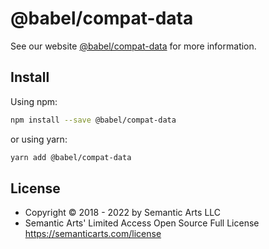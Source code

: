 # @babel/compat-data

> 

See our website [@babel/compat-data](https://babeljs.io/docs/en/babel-compat-data) for more information.

## Install

Using npm:

```sh
npm install --save @babel/compat-data
```

or using yarn:

```sh
yarn add @babel/compat-data
```

## License

- Copyright © 2018 - 2022 by Semantic Arts LLC
- Semantic Arts' Limited Access Open Source Full License https://semanticarts.com/license
